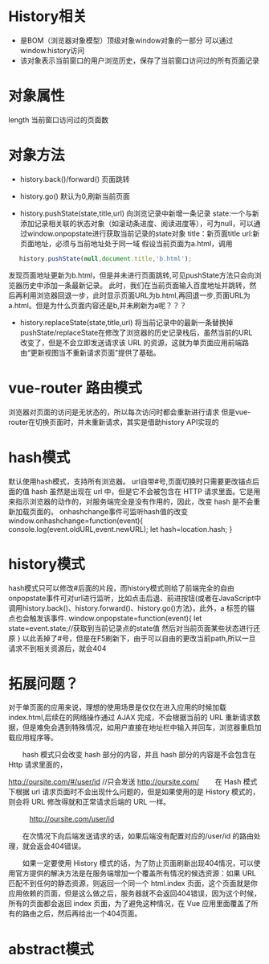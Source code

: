 # History相关
* 是BOM（浏览器对象模型）顶级对象window对象的一部分 可以通过window.history访问
* 该对象表示当前窗口的用户浏览历史，保存了当前窗口访问过的所有页面记录
# 对象属性
length 当前窗口访问过的页面数
# 对象方法
* history.back()/forward()  页面跳转
* history.go() 默认为0,刷新当前页面

* history.pushState(state,title,url)   向浏览记录中新增一条记录
state:一个与新添加记录相关联的状态对象（如滚动条进度、阅读进度等），可为null，可以通过window.onpopstate进行获取当前记录的state对象
title：新页面title
url:新页面地址，必须与当前地址处于同一域
假设当前页面为a.html，调用
 ``` js
    history.pushState(null,document.title,'b.html');  
 ```
 发现页面地址更新为b.html，但是并未进行页面跳转,可见pushState方法只会向浏览器历史中添加一条最新记录。
 此时，我们在当前页面输入百度地址并跳转，然后再利用浏览器回退一步，此时显示页面URL为b.html,再回退一步,页面URL为a.html。但是为什么页面内容还是b,并未刷新为a呢？？？

* history.replaceState(state,title,url)   将当前记录中的最新一条替换掉
pushState/replaceState在修改了浏览器的历史记录栈后，虽然当前的URL 改变了，但是不会立即发送请求该 URL 的资源，这就为单页面应用前端路由“更新视图当不重新请求页面”提供了基础。

 
# vue-router 路由模式
浏览器对页面的访问是无状态的，所以每次访问时都会重新进行请求
但是vue-router在切换页面时，并未重新请求，其实是借助history API实现的
# hash模式
默认使用hash模式，支持所有浏览器。
url自带#号,页面切换时只需要更改锚点后面的值 
hash 虽然是出现在 url 中，但是它不会被包含在 HTTP 请求里面。它是用来指示浏览器的动作的，对服务端完全是没有作用的，因此，改变 hash 是不会重新加载页面的。
onhashchange事件可监听hash值的改变
window.onhashchange=function(event){
    console.log(event.oldURL,event.newURL);
    let hash=location.hash;
}
# history模式 
hash模式只可以修改#后面的片段，而history模式则给了前端完全的自由
onpopstate事件可对url进行监听，比如点击后退、前进按钮(或者在JavaScript中调用history.back()、history.forward()、history.go()方法)，此外，a 标签的锚点也会触发该事件.
window.onpopstate=function(event){
    let state=event.state;//获取到当前记录点的state值 然后对当前页面某些状态进行还原
} 
以此丢掉了#号，但是在F5刷新下，由于可以自由的更改当前path,所以一旦请求不到相关资源后，就会404

# 拓展问题？
对于单页面的应用来说，理想的使用场景是仅仅在进入应用的时候加载 index.html,后续在的网络操作通过 AJAX 完成，不会根据当前的 URL 重新请求数据，但是难免会遇到特殊情况，如用户直接在地址栏中输入并回车，浏览器重启加载应用程序等。

　　hash 模式只会改变 hash 部分的内容，并且 hash 部分的内容是不会包含在 Http 请求里面的，

http://oursite.com/#/user/id  //只会发送 http://oursite.com/
　　在 Hash 模式下根据 url 请求页面时不会出现什么问题的，但是如果使用的是 History 模式的，则会将 URL 修改得就和正常请求后端的 URL 一样。

　　　http://oursite.com/user/id

　　在次情况下向后端发送请求的话，如果后端没有配置对应的/user/id 的路由处理，就会返会404错误。

　　如果一定要使用 History 模式的话，为了防止页面刷新出现404情况，可以使用官方提供的解决方法是在服务端增加一个覆盖所有情况的候选资源：如果 URL 匹配不到任何的静态资源，则返回一个同一个 html.index 页面，这个页面就是你应用依赖的页面，但是这么做之后，服务器就不会返回404错误，因为这个时候，所有的页面都会返回 index 页面，为了避免这种情况，在 Vue 应用里面覆盖了所有的路由之后，然后再给出一个404页面。



# abstract模式
 